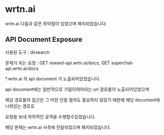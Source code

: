 # wrtn.ai

wrtn.ai 다음과 같은 취약점이 있었으며 패치되었습니다.

## API Document Exposure

사용된 도구 : dirsearch

문제가 되는 요청 : GET reward-api.wrtn.ai/docs, GET superchat-api.wrtn.ai/docs  

*.wrtn.ai 의 api document 가 노출되어있었습니다.

api document에는 일반적으로 기밀이여야되는 url 경로들이 노출되어있었으며 

해당 경로들의 접근은 그 어떤 인증 절차도 필요하지 않았기 때문에 해당 document에 나와있는 경로로

요청을 보내 악의적인 공격을 수행할수있었습니다.

해당 문제는 wrtn.ai 사측에 전달되었으며 패치되었습니다.

